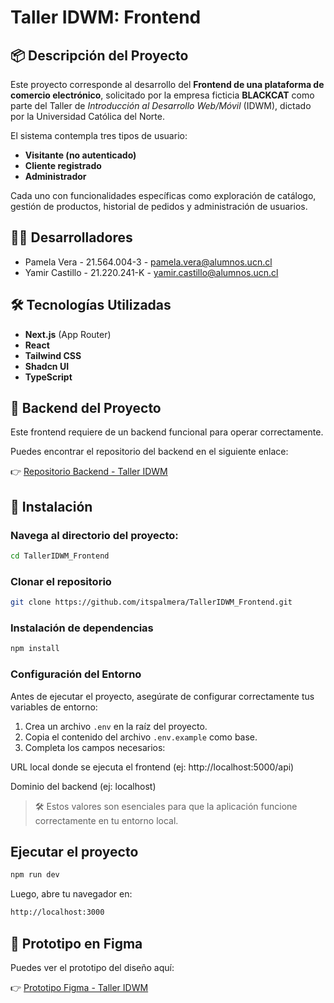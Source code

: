 # Taller IDWM: Frontend

## 📦 Descripción del Proyecto

Este proyecto corresponde al desarrollo del **Frontend de una plataforma de comercio electrónico**, solicitado por la empresa ficticia **BLACKCAT** como parte del Taller de *Introducción al Desarrollo Web/Móvil* (IDWM), dictado por la Universidad Católica del Norte.

El sistema contempla tres tipos de usuario:

- **Visitante (no autenticado)**
- **Cliente registrado**
- **Administrador**

Cada uno con funcionalidades específicas como exploración de catálogo, gestión de productos, historial de pedidos y administración de usuarios.

## 🧑‍💻 Desarrolladores
- Pamela Vera - 21.564.004-3 - pamela.vera@alumnos.ucn.cl
- Yamir Castillo - 21.220.241-K - yamir.castillo@alumnos.ucn.cl

## 🛠️ Tecnologías Utilizadas

- **Next.js** (App Router)
- **React**
- **Tailwind CSS**
- **Shadcn UI**
- **TypeScript**

## 📡 Backend del Proyecto

Este frontend requiere de un backend funcional para operar correctamente.

Puedes encontrar el repositorio del backend en el siguiente enlace:

👉 [Repositorio Backend - Taller IDWM](https://github.com/usuario/backend-taller-idwm)


## 🚀 Instalación

### Navega al directorio del proyecto:

```bash
cd TallerIDWM_Frontend
```


### Clonar el repositorio

```bash
git clone https://github.com/itspalmera/TallerIDWM_Frontend.git
```

### Instalación de dependencias

```bash
npm install
```

### Configuración del Entorno

Antes de ejecutar el proyecto, asegúrate de configurar correctamente tus variables de entorno:

1. Crea un archivo `.env` en la raíz del proyecto.
2. Copia el contenido del archivo `.env.example` como base.
3. Completa los campos necesarios:

URL local donde se ejecuta el frontend (ej: http://localhost:5000/api)

Dominio del backend (ej: localhost)

> 🛠️ Estos valores son esenciales para que la aplicación funcione correctamente en tu entorno local.


## Ejecutar el proyecto

```bash
npm run dev
```

Luego, abre tu navegador en:

```bash
http://localhost:3000
```

## 🎨 Prototipo en Figma

Puedes ver el prototipo del diseño aquí:

👉 [Prototipo Figma - Taller IDWM](https://www.figma.com/design/AlRX3Tm0HBXD3Xnw6MB7lR/TallerIDWM?node-id=0-1&t=USAtMmKEq9BVU5Y8-1)

